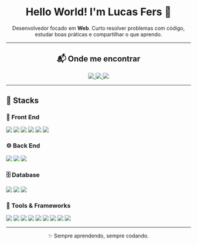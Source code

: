 <!-- Profile README – Lucas Fers -->
<div align="center">
  
# Hello World! I'm Lucas Fers 👋

Desenvolvedor focado em **Web**. Curto resolver problemas com código, estudar boas práticas e compartilhar o que aprendo.

---

## 📬 Onde me encontrar
<p>
  <a href="https://wa.me/5553991424524" target="_blank">
    <img src="https://img.shields.io/badge/WhatsApp-25D366?logo=whatsapp&logoColor=fff&style=for-the-badge" />
  </a>
  <a href="mailto:lucasfernandesss23@gmail.com" target="_blank">
    <img src="https://img.shields.io/badge/Gmail-EA4335?logo=gmail&logoColor=fff&style=for-the-badge" />
  </a>
  <a href="https://www.linkedin.com/in/lucasfers" target="_blank">
    <img src="https://img.shields.io/badge/LinkedIn-0A66C2?logo=linkedin&logoColor=fff&style=for-the-badge" />
  </a>
</p>

</div>

---

## 🧰 Stacks

### 🎨 Front End
<p>
  <img src="https://img.shields.io/badge/JavaScript-F7DF1E?logo=javascript&logoColor=000&style=for-the-badge" />
  <img src="https://img.shields.io/badge/TypeScript-3178C6?logo=typescript&logoColor=fff&style=for-the-badge" />
  <img src="https://img.shields.io/badge/Next.js-000000?logo=nextdotjs&logoColor=fff&style=for-the-badge" />
  <img src="https://img.shields.io/badge/HTML5-E34F26?logo=html5&logoColor=fff&style=for-the-badge" />
  <img src="https://img.shields.io/badge/CSS3-1572B6?logo=css3&logoColor=fff&style=for-the-badge" />
  <img src="https://img.shields.io/badge/Tailwind-06B6D4?logo=tailwindcss&logoColor=fff&style=for-the-badge" />
</p>

### ⚙️ Back End
<p>
  <img src="https://img.shields.io/badge/JavaScript-F7DF1E?logo=javascript&logoColor=000&style=for-the-badge" />
  <img src="https://img.shields.io/badge/TypeScript-3178C6?logo=typescript&logoColor=fff&style=for-the-badge" />
  <img src="https://img.shields.io/badge/Node.js-339933?logo=nodedotjs&logoColor=fff&style=for-the-badge" />
</p>

### 🗄️ Database
<p>
  <img src="https://img.shields.io/badge/PostgreSQL-4169E1?logo=postgresql&logoColor=fff&style=for-the-badge" />
  <img src="https://img.shields.io/badge/MySQL-4479A1?logo=mysql&logoColor=fff&style=for-the-badge" />
  <img src="https://img.shields.io/badge/MongoDB-47A248?logo=mongodb&logoColor=fff&style=for-the-badge" />
</p>

### 🧩 Tools & Frameworks
<p>
  <img src="https://img.shields.io/badge/Git-F05032?logo=git&logoColor=fff&style=for-the-badge" />
  <img src="https://img.shields.io/badge/GitHub-181717?logo=github&logoColor=fff&style=for-the-badge" />
  <img src="https://img.shields.io/badge/VS%20Code-007ACC?logo=visualstudiocode&logoColor=fff&style=for-the-badge" />
  <img src="https://img.shields.io/badge/Prisma-2D3748?logo=prisma&logoColor=fff&style=for-the-badge" />
  <img src="https://img.shields.io/badge/JWT-000000?logo=jsonwebtokens&logoColor=fff&style=for-the-badge" />
  <img src="https://img.shields.io/badge/ts--node-3178C6?logo=ts-node&logoColor=fff&style=for-the-badge" />
  <img src="https://img.shields.io/badge/Express.js-000000?logo=express&logoColor=fff&style=for-the-badge" />
  <img src="https://img.shields.io/badge/ESLint-4B32C3?logo=eslint&logoColor=fff&style=for-the-badge" />
  <img src="https://img.shields.io/badge/React%20Router-CA4245?logo=reactrouter&logoColor=fff&style=for-the-badge" />
</p>

---

<div align="center">
  
✨ Sempre aprendendo, sempre codando.  

</div>
